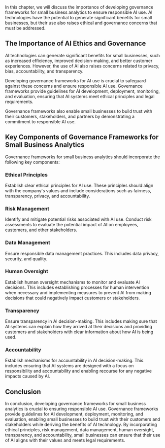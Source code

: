 
In this chapter, we will discuss the importance of developing governance frameworks for small business analytics to ensure responsible AI use. AI technologies have the potential to generate significant benefits for small businesses, but their use also raises ethical and governance concerns that must be addressed.

The Importance of AI Ethics and Governance
------------------------------------------

AI technologies can generate significant benefits for small businesses, such as increased efficiency, improved decision-making, and better customer experiences. However, the use of AI also raises concerns related to privacy, bias, accountability, and transparency.

Developing governance frameworks for AI use is crucial to safeguard against these concerns and ensure responsible AI use. Governance frameworks provide guidelines for AI development, deployment, monitoring, and evaluation, ensuring that AI systems meet ethical principles and legal requirements.

Governance frameworks also enable small businesses to build trust with their customers, stakeholders, and partners by demonstrating a commitment to responsible AI use.

Key Components of Governance Frameworks for Small Business Analytics
--------------------------------------------------------------------

Governance frameworks for small business analytics should incorporate the following key components:

### Ethical Principles

Establish clear ethical principles for AI use. These principles should align with the company's values and include considerations such as fairness, transparency, privacy, and accountability.

### Risk Management

Identify and mitigate potential risks associated with AI use. Conduct risk assessments to evaluate the potential impact of AI on employees, customers, and other stakeholders.

### Data Management

Ensure responsible data management practices. This includes data privacy, security, and quality.

### Human Oversight

Establish human oversight mechanisms to monitor and evaluate AI decisions. This includes establishing processes for human intervention when necessary and implementing measures to prevent AI from making decisions that could negatively impact customers or stakeholders.

### Transparency

Ensure transparency in AI decision-making. This includes making sure that AI systems can explain how they arrived at their decisions and providing customers and stakeholders with clear information about how AI is being used.

### Accountability

Establish mechanisms for accountability in AI decision-making. This includes ensuring that AI systems are designed with a focus on responsibility and accountability and enabling recourse for any negative impacts caused by AI.

Conclusion
----------

In conclusion, developing governance frameworks for small business analytics is crucial to ensuring responsible AI use. Governance frameworks provide guidelines for AI development, deployment, monitoring, and evaluation, enabling small businesses to build trust with their customers and stakeholders while deriving the benefits of AI technology. By incorporating ethical principles, risk management, data management, human oversight, transparency, and accountability, small businesses can ensure that their use of AI aligns with their values and meets legal requirements.

